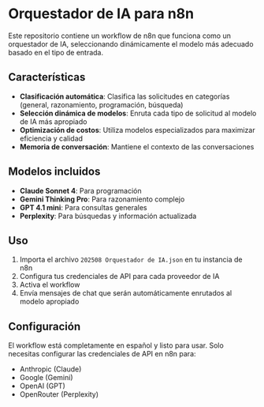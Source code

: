 # Orquestador de IA para n8n

Este repositorio contiene un workflow de n8n que funciona como un orquestador de IA, seleccionando dinámicamente el modelo más adecuado basado en el tipo de entrada.

## Características

- **Clasificación automática**: Clasifica las solicitudes en categorías (general, razonamiento, programación, búsqueda)
- **Selección dinámica de modelos**: Enruta cada tipo de solicitud al modelo de IA más apropiado
- **Optimización de costos**: Utiliza modelos especializados para maximizar eficiencia y calidad
- **Memoria de conversación**: Mantiene el contexto de las conversaciones

## Modelos incluidos

- **Claude Sonnet 4**: Para programación
- **Gemini Thinking Pro**: Para razonamiento complejo
- **GPT 4.1 mini**: Para consultas generales
- **Perplexity**: Para búsquedas y información actualizada

## Uso

1. Importa el archivo `202508 Orquestador de IA.json` en tu instancia de n8n
2. Configura tus credenciales de API para cada proveedor de IA
3. Activa el workflow
4. Envía mensajes de chat que serán automáticamente enrutados al modelo apropiado

## Configuración

El workflow está completamente en español y listo para usar. Solo necesitas configurar las credenciales de API en n8n para:

- Anthropic (Claude)
- Google (Gemini)
- OpenAI (GPT)
- OpenRouter (Perplexity)